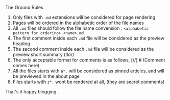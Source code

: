 The Ground Rules

1. Only files with `.md` extensions will be considered for page rendering
2. Pages will be ordered in the alphabetic order of the file names
3. All `.md` files should follow the file name convension : `<alphabetic pattern for ordering>.<name>.md`
4. The first comment inside each `.md` file will be considered as the preview heading
5. The second comment inside each `.md` file will be considered as the preview short summary (tldr)
6. The only acceptable format for comments is as follows,
    [//] # (Comment comes here)
7. All the files starts with `a*.` will be considered as pinned articles, and will be previewed in the about page
8. Files starts with `z*.` wont be rendered at all, (they are secret comments)

That's it happy blogging..